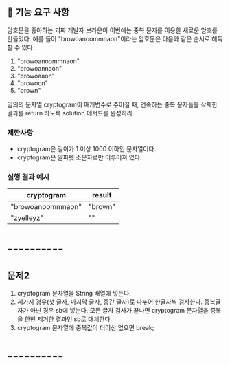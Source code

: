 ## 🚀 기능 요구 사항

암호문을 좋아하는 괴짜 개발자 브라운이 이번에는 중복 문자를 이용한 새로운 암호를 만들었다. 예를 들어 "browoanoommnaon"이라는 암호문은 다음과 같은 순서로 해독할 수 있다.

1. "browoanoommnaon"
2. "browoannaon"
3. "browoaaon"
4. "browoon"
5. "brown"

임의의 문자열 cryptogram이 매개변수로 주어질 때, 연속하는 중복 문자들을 삭제한 결과를 return 하도록 solution 메서드를 완성하라.

### 제한사항

- cryptogram은 길이가 1 이상 1000 이하인 문자열이다.
- cryptogram은 알파벳 소문자로만 이루어져 있다.

### 실행 결과 예시

| cryptogram | result |
| --- | --- |
| "browoanoommnaon" | "brown" |
| "zyelleyz" | "" |

# ----------
## 문제2

1. cryptogram 문자열을 String 배열에 넣는다.
2. 세가지 경우(첫 글자, 마지막 글자, 중간 글자)로 나누어 한글자씩 검사한다. 중복글자가 아닌 경우 sb에 넣는다. 모든 글자 검사가 끝나면 cryptogram 문자열을 중복을 한번 제거한 결과인 sb로 대체한다. 
3. cryptogram 문자열에 중복값이 더이상 없으면 break;

# ----------
